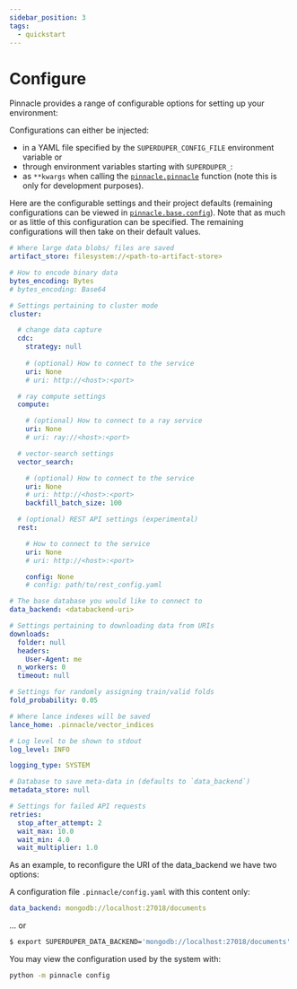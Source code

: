 ```yaml
---
sidebar_position: 3
tags:
  - quickstart
---
```


# Configure

Pinnacle provides a range of configurable options for setting
up your environment:

Configurations can either be injected:

- in a YAML file specified by the `SUPERDUPER_CONFIG_FILE` environment variable or
- through environment variables starting with `SUPERDUPER_`:
- as `**kwargs` when calling the [`pinnacle.pinnacle`](../core_api/connect.md) function (note this is only for development purposes).

Here are the configurable settings and their project defaults 
(remaining configurations can be viewed in [`pinnacle.base.config`](https://github.com/pinnacle/pinnacle/blob/main/pinnacle/base/config.py)). Note that as much or as little of this configuration can be specified. The remaining 
configurations will then take on their default values.


```yaml
# Where large data blobs/ files are saved
artifact_store: filesystem://<path-to-artifact-store>

# How to encode binary data
bytes_encoding: Bytes
# bytes_encoding: Base64

# Settings pertaining to cluster mode
cluster:

  # change data capture
  cdc:
    strategy: null
    
    # (optional) How to connect to the service
    uri: None
    # uri: http://<host>:<port>

  # ray compute settings
  compute:

    # (optional) How to connect to a ray service
    uri: None
    # uri: ray://<host>:<port>

  # vector-search settings
  vector_search:

    # (optional) How to connect to the service
    uri: None
    # uri: http://<host>:<port>
    backfill_batch_size: 100

  # (optional) REST API settings (experimental)
  rest:

    # How to connect to the service
    uri: None
    # uri: http://<host>:<port>

    config: None
    # config: path/to/rest_config.yaml

# The base database you would like to connect to
data_backend: <databackend-uri>

# Settings pertaining to downloading data from URIs
downloads:
  folder: null
  headers:
    User-Agent: me
  n_workers: 0
  timeout: null

# Settings for randomly assigning train/valid folds
fold_probability: 0.05

# Where lance indexes will be saved
lance_home: .pinnacle/vector_indices

# Log level to be shown to stdout
log_level: INFO

logging_type: SYSTEM

# Database to save meta-data in (defaults to `data_backend`)
metadata_store: null

# Settings for failed API requests
retries:
  stop_after_attempt: 2
  wait_max: 10.0
  wait_min: 4.0
  wait_multiplier: 1.0
```

As an example, to reconfigure the URI of the data_backend we have two options:

A configuration file `.pinnacle/config.yaml` with this content only:

```yaml
data_backend: mongodb://localhost:27018/documents
```

... or

```bash
$ export SUPERDUPER_DATA_BACKEND='mongodb://localhost:27018/documents'
```

You may view the configuration used by the system with:

```bash
python -m pinnacle config
```
